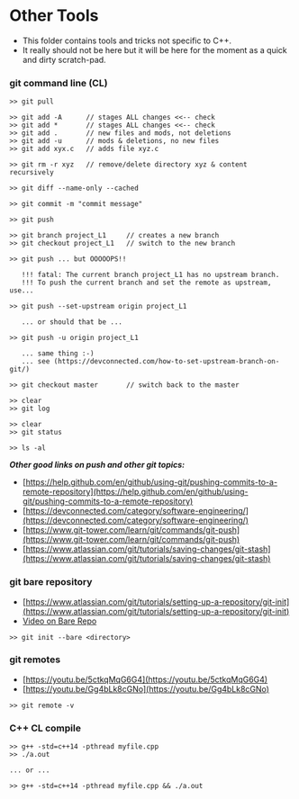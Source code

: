 # Other Tools 

* This folder contains tools and tricks not specific to C++. 
* It really should not be here but it will be here for the moment as a quick and dirty scratch-pad.

### git command line (CL)

```
>> git pull 

>> git add -A      // stages ALL changes <<-- check
>> git add *       // stages ALL changes <<-- check
>> git add .       // new files and mods, not deletions 
>> git add -u      // mods & deletions, no new files 
>> git add xyx.c   // adds file xyz.c
 
>> git rm -r xyz   // remove/delete directory xyz & content recursively 

>> git diff --name-only --cached 

>> git commit -m "commit message" 

>> git push 

>> git branch project_L1     // creates a new branch
>> git checkout project_L1   // switch to the new branch

>> git push ... but OOOOOPS!!

   !!! fatal: The current branch project_L1 has no upstream branch.
   !!! To push the current branch and set the remote as upstream, use...

>> git push --set-upstream origin project_L1

   ... or should that be ... 

>> git push -u origin project_L1

   ... same thing :-) 
   ... see (https://devconnected.com/how-to-set-upstream-branch-on-git/)

>> git checkout master       // switch back to the master 

>> clear
>> git log

>> clear 
>> git status

>> ls -al
```
**_Other good links on push and other git topics:_**

* [https://help.github.com/en/github/using-git/pushing-commits-to-a-remote-repository](https://help.github.com/en/github/using-git/pushing-commits-to-a-remote-repository)
* [https://devconnected.com/category/software-engineering/](https://devconnected.com/category/software-engineering/)
* [https://www.git-tower.com/learn/git/commands/git-push](https://www.git-tower.com/learn/git/commands/git-push)
* [https://www.atlassian.com/git/tutorials/saving-changes/git-stash](https://www.atlassian.com/git/tutorials/saving-changes/git-stash)



### git bare repository

* [https://www.atlassian.com/git/tutorials/setting-up-a-repository/git-init](https://www.atlassian.com/git/tutorials/setting-up-a-repository/git-init)
* [Video on Bare Repo](https://youtu.be/krR847J8yPc)

```
>> git init --bare <directory>
```

### git remotes 

* [https://youtu.be/5ctkqMqG6G4](https://youtu.be/5ctkqMqG6G4)
* [https://youtu.be/Gg4bLk8cGNo](https://youtu.be/Gg4bLk8cGNo)

```
>> git remote -v
```

### C++ CL compile

```
>> g++ -std=c++14 -pthread myfile.cpp
>> ./a.out 

... or ... 

>> g++ -std=c++14 -pthread myfile.cpp && ./a.out 
```

